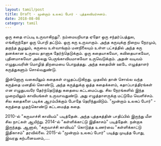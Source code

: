 ```yaml
---
layout: tamil/post
title: Draft - மூன்றாம் உலகப் போர் - புத்தகவிமர்சனம்.
date: 2018-08-08
category: tamil
---
```


ஒரு கதை எப்படி உருவாகிறது?. நம்மையறியாத ஏதோ ஒரு சந்தர்ப்பத்துல, எங்கிருந்தோ ஒரு பொறி தட்டும். ஒரு கரு உருவாகும்.
அந்த கருவுக்கு நிறைய நேரமும், தகுந்த சூழலும், கருவை உள்வாங்கும் மனநிலையும் உள்ள பட்சத்தில் அந்த கரு தனக்கான உருவை தானாக
தேர்ந்தெடுக்கும். ஒரு கதையாகவோ, கவிதையாகவோ, புதினமாகவோ அல்லது பெருங்காவியமாகவோ உருவெடுக்கும். அதன் வடிவம் எழுதுபவரின்
மொழித் திறமையை பொறுத்தது. அந்த கதையின் ஊடே எழுத்தாளர் கருத்துகளும் சொல்வதுண்டு.

இன்னொரு வகையிலும் கதைகள் எழுதப்படுகிறது. முதலில் தான் சொல்ல வந்த கருத்தை மனதில் கொண்டு, அந்த கருத்துக்கு ஒத்த கதைக்களம்,
கதாப்பாத்திரங்கள் என எழுதுபவரே தேர்ந்தெடுத்து கதையை கட்டமைப்பது. சில நேரங்களில் இந்த முறையிலும் காவியங்கள் உருவாவதுண்டு.
அது எழுத்தாளருக்கு மட்டுமே வெளிச்சம். சில கதைகளை படிக்க ஆரம்பிக்கும் போதே தெரிந்துவிடும். "மூன்றாம் உலகப் போர்" - கருத்தை
முதற்கொண்டு கட்டமைத்த கதை.

2010-ல் "கருவாச்சி காவியம்" படித்தேன். அந்த புத்தகத்தின் பாதிப்பில் இருந்து மீள சில நாட்கள் ஆயிற்று. 2014-ல் "கள்ளிக்காட்டு இதிகாசம்"
படித்தேன். நன்றாக இருந்தது. ஆனால், "கருவாச்சி காவியம்" கொடுத்த உணர்வை "கள்ளிக்காட்டு இதிகாசம்" தரவில்லை. 2015-ல்
"மூன்றாம் உலகப் போர்" படித்து முடித்த போது, இவரது கற்பனைவளம்,....
